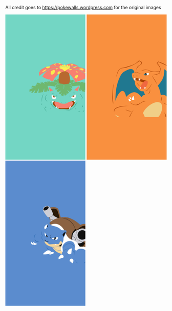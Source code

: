 All credit goes to https://pokewalls.wordpress.com for the original images

<img src="https://raw.githubusercontent.com/dennisdeng2002/PokemonWallpapers/master/phone-wallpapers/3venusaur.jpg" width=250 /> <img src="https://raw.githubusercontent.com/dennisdeng2002/PokemonWallpapers/master/phone-wallpapers/6charizard.jpg" width=250 /> <img src="https://raw.githubusercontent.com/dennisdeng2002/PokemonWallpapers/master/phone-wallpapers/9blastoise.jpg" width=250 />
